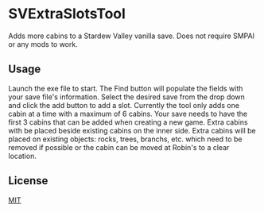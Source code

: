 # SVExtraSlotsTool
Adds more cabins to a Stardew Valley vanilla save. Does not require SMPAI or any mods to work.

## Usage
Launch the exe file to start. The Find button will populate the fields with your save file's information. Select the desired save from the drop down and click the add button to add a slot. Currently the tool only adds one cabin at a time with a maximum of 6 cabins. Your save needs to have the first 3 cabins that can be added when creating a new game. Extra cabins with be placed beside existing cabins on the inner side. Extra cabins will be placed on existing objects: rocks, trees, branchs, etc. which need to be removed if possible or the cabin can be moved at Robin's to a clear location.


## License
[MIT](https://choosealicense.com/licenses/mit/)
